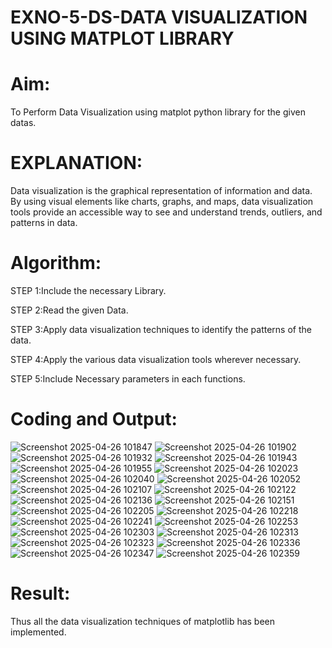 # EXNO-5-DS-DATA VISUALIZATION USING MATPLOT LIBRARY

# Aim:
  To Perform Data Visualization using matplot python library for the given datas.

# EXPLANATION:
Data visualization is the graphical representation of information and data. By using visual elements like charts, graphs, and maps, data visualization tools provide an accessible way to see and understand trends, outliers, and patterns in data.

# Algorithm:
STEP 1:Include the necessary Library.

STEP 2:Read the given Data.

STEP 3:Apply data visualization techniques to identify the patterns of the data.

STEP 4:Apply the various data visualization tools wherever necessary.

STEP 5:Include Necessary parameters in each functions.

# Coding and Output:

![Screenshot 2025-04-26 101847](https://github.com/user-attachments/assets/c03a0443-f9fd-4a78-9fef-5e54cfb01cb8)
![Screenshot 2025-04-26 101902](https://github.com/user-attachments/assets/16af8660-9ddf-4c31-b569-1c5e227ddb70)
![Screenshot 2025-04-26 101932](https://github.com/user-attachments/assets/4384a064-0951-4f5f-88cd-c643c41132de)
![Screenshot 2025-04-26 101943](https://github.com/user-attachments/assets/eb9ae519-5db5-4c31-9935-48e17afd247f)
![Screenshot 2025-04-26 101955](https://github.com/user-attachments/assets/31ed29b7-7d44-45b3-adb5-bcd19d2342e3)
![Screenshot 2025-04-26 102023](https://github.com/user-attachments/assets/9deebcde-a90d-4c94-bf57-6b0b4e80516c)
![Screenshot 2025-04-26 102040](https://github.com/user-attachments/assets/09d74850-ccaa-42a7-a903-d79c09218b8c)
![Screenshot 2025-04-26 102052](https://github.com/user-attachments/assets/2ea47a00-f971-456a-9c51-7835b26f253c)
![Screenshot 2025-04-26 102107](https://github.com/user-attachments/assets/e1d0dfe3-c8ee-4abd-97b5-335e81ef069b)
![Screenshot 2025-04-26 102122](https://github.com/user-attachments/assets/53169ee2-89af-470a-9f85-489fdc29398b)
![Screenshot 2025-04-26 102136](https://github.com/user-attachments/assets/ef6089ee-3a40-4d11-a365-3aa2287ce2e2)
![Screenshot 2025-04-26 102151](https://github.com/user-attachments/assets/8e6b7b5c-6476-4d67-b374-0493e1fdd964)
![Screenshot 2025-04-26 102205](https://github.com/user-attachments/assets/e35ed5f0-46fe-40ab-9592-393589b2e464)
![Screenshot 2025-04-26 102218](https://github.com/user-attachments/assets/919e1305-a1bf-4f1c-8548-e021c039c60f)
![Screenshot 2025-04-26 102241](https://github.com/user-attachments/assets/13090dcb-3341-4a11-8f12-0f562cf59ab8)
![Screenshot 2025-04-26 102253](https://github.com/user-attachments/assets/806c112b-433c-41f0-874c-d7abb2d3ae3b)
![Screenshot 2025-04-26 102303](https://github.com/user-attachments/assets/0a393e9f-b674-4fed-96ca-0a2c72f7a525)
![Screenshot 2025-04-26 102313](https://github.com/user-attachments/assets/2829795c-9b80-4c4a-b645-4ba7b1581b1f)
![Screenshot 2025-04-26 102323](https://github.com/user-attachments/assets/236f3c76-8f0b-4ab6-b2c5-fdf63cd6aff3)
![Screenshot 2025-04-26 102336](https://github.com/user-attachments/assets/81e2b55f-c463-4a40-b279-5cb1c51d9958)
![Screenshot 2025-04-26 102347](https://github.com/user-attachments/assets/adf9ac27-7505-43a1-a973-a8cbb104c46c)
![Screenshot 2025-04-26 102359](https://github.com/user-attachments/assets/b3082ebf-5583-4f41-85e3-56b5b8f3d234)



# Result:
 Thus all the data visualization techniques of matplotlib has been implemented.

